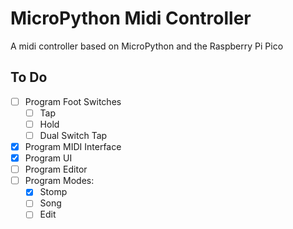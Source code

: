 # MicroPython Midi Controller
 A midi controller based on MicroPython and the Raspberry Pi Pico

## To Do

- [ ] Program Foot Switches
  - [ ] Tap
  - [ ] Hold
  - [ ] Dual Switch Tap
- [x] Program MIDI Interface
- [x] Program UI
- [ ] Program Editor
- [ ] Program Modes:
  - [x] Stomp
  - [ ] Song
  - [ ] Edit
